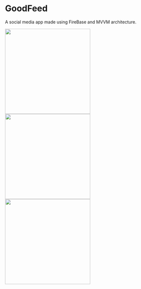 # GoodFeed
A social media app made using FireBase and MVVM architecture.


<img src="https://user-images.githubusercontent.com/39986507/76416343-e67c5500-63c0-11ea-917b-dda91e7cfc29.png" width="280">   <img src="https://user-images.githubusercontent.com/39986507/76416345-e7ad8200-63c0-11ea-93b4-74c306687ca8.png" width="280"> <img src="https://user-images.githubusercontent.com/39986507/76416495-34915880-63c1-11ea-98d3-0b25049cbe68.png" width="280"> 
